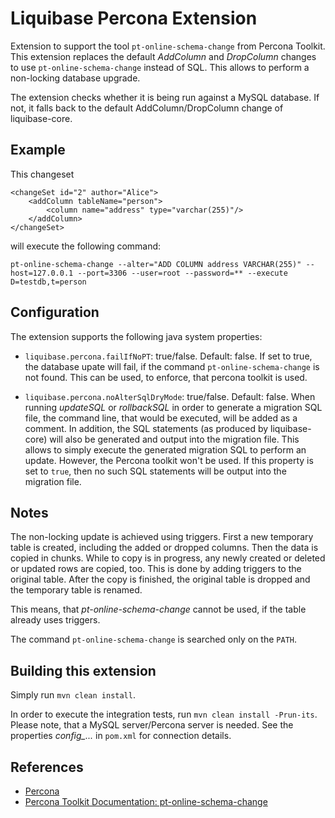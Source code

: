 # Liquibase Percona Extension

Extension to support the tool `pt-online-schema-change` from Percona Toolkit.
This extension replaces the default *AddColumn* and *DropColumn* changes to use `pt-online-schema-change` instead
of SQL. This allows to perform a non-locking database upgrade.

The extension checks whether it is being run against a MySQL database. If not, it falls back to the default
AddColumn/DropColumn change of liquibase-core.


## Example

This changeset

    <changeSet id="2" author="Alice">
        <addColumn tableName="person">
            <column name="address" type="varchar(255)"/>
        </addColumn>
    </changeSet>

will execute the following command:

    pt-online-schema-change --alter="ADD COLUMN address VARCHAR(255)" --host=127.0.0.1 --port=3306 --user=root --password=** --execute D=testdb,t=person


## Configuration

The extension supports the following java system properties:

* `liquibase.percona.failIfNoPT`: true/false. Default: false.
  If set to true, the database upate will fail, if the command `pt-online-schema-change` is not found.
  This can be used, to enforce, that percona toolkit is used.

* `liquibase.percona.noAlterSqlDryMode`: true/false. Default: false.
  When running *updateSQL* or *rollbackSQL* in order to generate a migration SQL file, the command line, that would
  be executed, will be added as a comment.
  In addition, the SQL statements (as produced by liquibase-core) will also be generated and output into the migration
  file. This allows to simply execute the generated migration SQL to perform an update. However, the Percona toolkit
  won't be used.
  If this property is set to `true`, then no such SQL statements will be output into the migration file.


## Notes

The non-locking update is achieved using triggers. First a new temporary table is created, including the added or
dropped columns. Then the data is copied in chunks. While to copy is in progress, any newly created or deleted or
updated rows are copied, too. This is done by adding triggers to the original table. After the copy is finished, the
original table is dropped and the temporary table is renamed.

This means, that *pt-online-schema-change* cannot be used, if the table already uses triggers.

The command `pt-online-schema-change` is searched only on the `PATH`.


## Building this extension

Simply run `mvn clean install`.

In order to execute the integration tests, run `mvn clean install -Prun-its`.
Please note, that a MySQL server/Percona server is needed. See the properties *config_...* in `pom.xml` for
connection details.

## References

* [Percona](http://www.percona.com/)
* [Percona Toolkit Documentation: pt-online-schema-change](http://www.percona.com/doc/percona-toolkit/2.2/pt-online-schema-change.html)